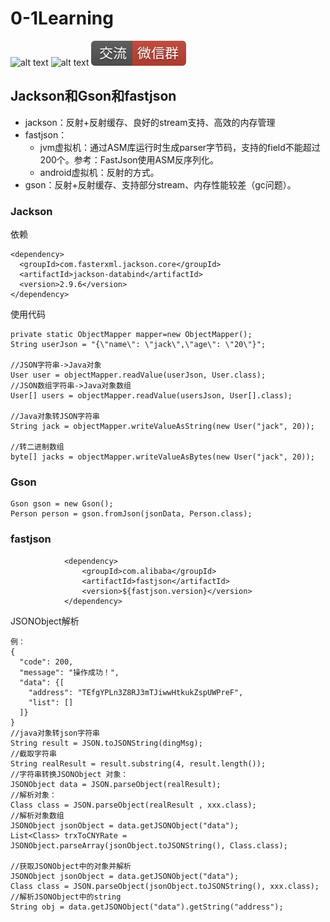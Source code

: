 # 0-1Learning

![alt text](../../static/common/svg/luoxiaosheng.svg "公众号")
![alt text](../../static/common/svg/luoxiaosheng_learning.svg "学习")
![alt text](../../static/common/svg/luoxiaosheng_wechat.svg "微信")


## Jackson和Gson和fastjson
- jackson：反射+反射缓存、良好的stream支持、高效的内存管理
- fastjson：
  - jvm虚拟机：通过ASM库运行时生成parser字节码，支持的field不能超过200个。参考：FastJson使用ASM反序列化。
  - android虚拟机：反射的方式。
- gson：反射+反射缓存、支持部分stream、内存性能较差（gc问题）。

### Jackson
依赖
```
<dependency>
  <groupId>com.fasterxml.jackson.core</groupId>
  <artifactId>jackson-databind</artifactId>
  <version>2.9.6</version>
</dependency>
```
使用代码
```
private static ObjectMapper mapper=new ObjectMapper();
String userJson = "{\"name\": \"jack\",\"age\": \"20\"}";

//JSON字符串->Java对象
User user = objectMapper.readValue(userJson, User.class);
//JSON数组字符串->Java对象数组
User[] users = objectMapper.readValue(usersJson, User[].class);

//Java对象转JSON字符串
String jack = objectMapper.writeValueAsString(new User("jack", 20));

//转二进制数组
byte[] jacks = objectMapper.writeValueAsBytes(new User("jack", 20));
```


### Gson
```
Gson gson = new Gson();
Person person = gson.fromJson(jsonData, Person.class);
```

### fastjson
```
            <dependency>
                <groupId>com.alibaba</groupId>
                <artifactId>fastjson</artifactId>
                <version>${fastjson.version}</version>
            </dependency>
```

JSONObject解析
```
例：
{
  "code": 200,
  "message": "操作成功！",
  "data": {[
    "address": "TEfgYPLn3Z8RJ3mTJiwwHtkukZspUWPreF",
    "list": []
  ]}
}
//java对象转json字符串
String result = JSON.toJSONString(dingMsg);
//截取字符串
String realResult = result.substring(4, result.length());
//字符串转换JSONObject 对象：
JSONObject data = JSON.parseObject(realResult);
//解析对象：
Class class = JSON.parseObject(realResult , xxx.class);
//解析对象数组
JSONObject jsonObject = data.getJSONObject("data");
List<Class> trxToCNYRate = JSONObject.parseArray(jsonObject.toJSONString(), Class.class);

//获取JSONObject中的对象并解析
JSONObject jsonObject = data.getJSONObject("data");
Class class = JSON.parseObject(jsonObject.toJSONString(), xxx.class);
//解析JSONObject中的string
String obj = data.getJSONObject("data").getString("address");
```

